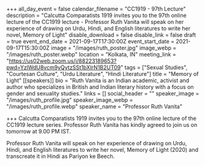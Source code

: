+++
all_day_event = false
calendar_filename = "CC1919 - 97th Lecture"
description = "Calcutta Comparatists 1919 invites you to the 97th online lecture of the CC1919 lecture - Professor Ruth Vanita will speak on her experience of drawing on Urdu, Hindi, and English literatures to write her novel, Memory of Light"
disable_download = false
disable_link = false
draft = true
event_end_date = 2021-09-17T17:30:00Z
event_start_date = 2021-09-17T15:30:00Z
image = "/images/ruth_poster.jpg"
image_webp = "/images/ruth_poster.webp"
location = "Kolkata, IN"
meeting_link = "https://us02web.zoom.us/j/88223189653?pwd=YzlWdU8vcm9yQytzSSt1bXIrN1B2UT09"
tags = ["Sexual Studies", "Courtesan Culture", "Urdu Literature", "Hindi Literature"]
title = "Memory of Light"
[[speakers]]
bio = "Ruth Vanita is an Indian academic, activist and author who specializes in British and Indian literary history with a focus on gender and sexuality studies."
links = []
social_header = ""
speaker_image = "/images/ruth_profile.jpg"
speaker_image_webp = "/images/ruth_profile.webp"
speaker_name = "Professor Ruth Vanita"

+++
Calcutta Comparatists 1919 invites you to the 97th online lecture of the CC1919 lecture series. Professor Ruth Vanita has kindly agreed to join us on tomorrow at 9.00 PM IST.

Professor Ruth Vanita will speak on her experience of drawing on Urdu, Hindi, and English literatures to write her novel, Memory of Light (2020) and transcreate it in Hindi as Pariyon ke Beech.